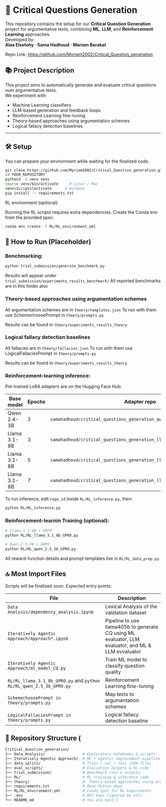 
# 🧠 Critical Questions Generation 
This repository contains the setup for our **Critical Question Generation** project for argumentative texts, combining **ML**, **LLM**, and **Reinforcement Learning** approaches.  
Developed by:  
**Alaa Elsetohy · Sama Hadhoud · Mariam Barakat**

Repo Link: https://github.com/Myriam2002/Critical_Question_generation

## 📚 Project Description

This project aims to automatically generate and evaluate critical questions over argumentative texts.  
We experiment with:

- Machine Learning classifiers
- LLM-based generation and feedback loops
- Reinforcement Learning fine-tuning
- Theory-based approaches using argumentation schemes
- Logical fallacy detection baselines

---

## 🛠️ Setup 

You can prepare your environment while waiting for the finalized code.

```bash
git clone https://github.com/Myriam2002/Critical_Question_generation.git
cd YOUR_REPOSITORY
python3 -m venv venv
source venv/bin/activate     # Linux / Mac
venv\Scripts\activate      # Windows
pip install -r requirements.txt
```

RL environment (optional)

Running the RL scripts requires extra dependencies.
Create the Conda env from the provided spec:

```bash
conda env create -f RL/RL_environment.yml
```

## 🚀 How to Run (Placeholder)

### Benchmarking:
```bash
python trial_submission/generate_benchmark.py
```
Results will appear under `trial_submission/experiments_results_benchmark/`
All reported benchmarks are in this folder also

### Theory-based approaches using argumentation schemes

All argumentation schemes are in `theory/templates.json`
To run with them use SchemechoosePrompt in `theory/prompts.py`

Results can be found in `theory/experiments_results_theory`

### Logical fallacy detection baselines

All fallacies are in `theory/fallacies.json`
To run with them use LogicalFallaciesPrompt in `theory/prompts.py`

Results can be found in `theory/experiments_results_theory`

### Reinforcement-learning inference:

Pre-trained LoRA adapters are on the Hugging Face Hub:

| Base model   | Epochs | Adapter repo                                                              |
| ------------ | ------ | ------------------------------------------------------------------------- |
| Qwen 2.4-3B  | 3      | `samahadhoud/critical_questions_generation_qwen_lora_RL_fintuned_3epoch`  |
| Llama 3.1-8B | 3      | `samahadhoud/critical_questions_generation_llama_lora_RL_fintuned_3epoch` |
| Llama 3.1-8B | 5      | `samahadhoud/critical_questions_generation_llama_lora_RL_fintuned_5epoch` |
| Llama 3.1-8B | 7      | `samahadhoud/critical_questions_generation_llama_lora_RL_fintuned_7epoch` |

To run inference, edit `repo_id` inside `RL/RL_inference.py`, then:

```bash
python RL/RL_inference.py 
```
### Reinforcement-learnin Training (optional):
```bash
# Llama-3.1-8B + GRPO
python RL/RL_llama_3.1_8b_GPRO.py

# Qwen-2.5-3B + GRPO
python RL/RL_qwen_2.5_3b_GPRO.py
```
All reward-function details and prompt templates live in `RL/RL_data_prep.py`.

## 🔝 Most Import Files 

Scripts will be finalized soon. Expected entry points:

| File                          | Description                                |
|-------------------------------|--------------------------------------------|
| `Data Analysis/dependency_analysis.ipynb`       | Lexical Analysis of the validation dataset        |
| `Iteratively Agentic Approach/Approach*.ipynb`       | Pipeline to use llama405b to generate CQ using ML evaluator, LLM evaluator, and ML & LLM evvaluator|
| `Iteratively Agentic Approach/ml_model_CQ.py`   | Train ML model to classify question quality |
| `RL/RL_llama_3.1_8b_GPRO.py` and    `python RL/RL_qwen_2.5_3b_GPRO.py`       | Reinforcement Learning fine-tuning         |
| `SchemechoosePrompt in theory/prompts.py` | Map texts to argumentation schemes       |
| `LogicalFallaciesPrompt in theory/prompts.py` | Logical fallacy detection baseline         |


## 📂 Repository Structure (

```bash
Critical_Question_generation/
├── Data_Analysis/                 # Exploratory notebooks & scripts
├── Iteratively Agentic Approach/  # ML + agentic improvement pipeline
├── data_splits/                   # Train / val / test JSON files
├── eval_scripts/                  # Evaluation helpers & RL code
├── trial_submission/              # Benchmark runs & outputs
├── RL/                            # RL training & inference code
├── theory/                        #  Theory-based approaches using argumentation schemes and Logical fallacy detection baseline
├── requirements.txt               # Base Python deps
├── RL/RL_environment.yml          # Conda spec for RL experiments
├── .env                           # API keys (ignored by Git)
└── README.md                      # You are here 🚀
```

